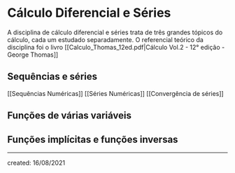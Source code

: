 # Cálculo Diferencial e Séries
A disciplina de cálculo diferencial e séries trata de três grandes tópicos do cálculo, cada um estudado separadamente. O referencial teórico da disciplina foi o livro [[Calculo_Thomas_12ed.pdf|Cálculo Vol.2 - 12° edição - George Thomas]]

## Sequências e séries
[[Sequências Numéricas]]
[[Séries Numéricas]]
[[Convergência de séries]]

## Funções de várias variáveis

## Funções implícitas e funções inversas

---

created: 16/08/2021
